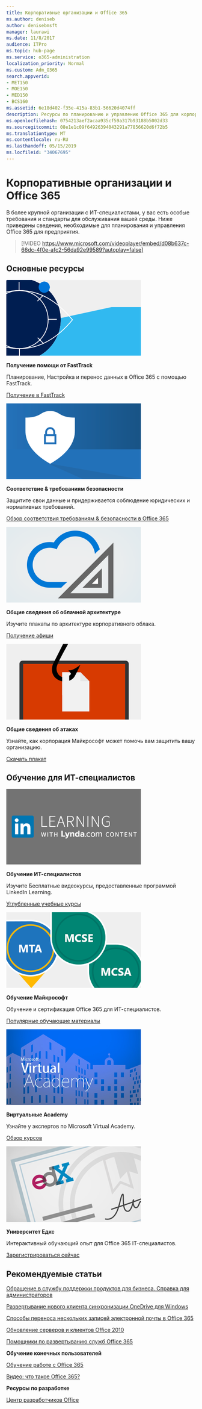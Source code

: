 ```yaml
---
title: Корпоративные организации и Office 365
ms.author: deniseb
author: denisebmsft
manager: laurawi
ms.date: 11/8/2017
audience: ITPro
ms.topic: hub-page
ms.service: o365-administration
localization_priority: Normal
ms.custom: Adm_O365
search.appverid:
- MET150
- MOE150
- MED150
- BCS160
ms.assetid: 6e18d402-f35e-415a-83b1-56620d4074ff
description: Ресурсы по планированию и управлению Office 365 для корпоративной организации.
ms.openlocfilehash: 0754213aef2acaa935cf59a317b93188b5002d33
ms.sourcegitcommit: 08e1e1c09f64926394043291a77856620d6f72b5
ms.translationtype: MT
ms.contentlocale: ru-RU
ms.lasthandoff: 05/15/2019
ms.locfileid: "34067695"
---
```

# <a name="enterprise-organizations-and-office-365"></a>Корпоративные организации и Office 365

В более крупной организации с ИТ-специалистами, у вас есть особые требования и стандарты для обслуживания вашей среды. Ниже приведены сведения, необходимые для планирования и управления Office 365 для предприятия.
  

> [!VIDEO https://www.microsoft.com/videoplayer/embed/d08b637c-66dc-4f0e-afc2-56da92e99589?autoplay=false]
  
## <a name="key-resources"></a>Основные ресурсы

![FastTrackный символ для представления](media/263443cf-d8bd-460b-ac46-a08323551f3f.png)
  
 **Получение помощи от FastTrack**
  
Планирование, Настройка и перенос данных в Office 365 с помощью FastTrack.
  
[Получение в FastTrack](https://go.microsoft.com/fwlink/?linkid=238431)
  
![Символы безопасности и соответствия требованиям](media/f96c2cdf-d151-4f44-bb11-20bb7f366a21.png)
  
 **Соответствие &amp; требованиям безопасности**
  
Защитите свои данные и придерживается соблюдение юридических и нормативных требований.
  
[Обзор соответствия требованиям &amp; безопасности в Office 365](https://support.office.com/article/dcb83b2c-ac66-4ced-925d-50eb9698a0b2)
  
![Символы в облаке и архитектуре](media/2850ac8d-4c99-4825-869e-83724c4ef54e.png)
  
 **Общие сведения об облачной архитектуре**
  
Изучите плакаты по архитектуре корпоративного облака.
  
[Получение афиши](https://aka.ms/cloudarch)
  
[![Ловушка рыбы, снаггинг документ на экране (фишинг-атака)](media/dc32a996-623a-400c-9b7a-ed1b89a56948.png)](https://aka.ms/commonattacks)
  
 **Общие сведения об атаках**
  
Узнайте, как корпорация Майкрософт может помочь вам защитить вашу организацию.
  
[Скачать плакат](https://aka.ms/commonattacks)
  
## <a name="training-for-it-pros"></a>Обучение для ИТ-специалистов

![Обучение ИТ-специалистов из LinkedIn Learning](media/b951eac7-9d99-42b5-86a3-3058a6445077.png)
  
 **Обучение ИТ-специалистов**
  
Изучите Бесплатные видеокурсы, предоставленные программой LinkedIn Learning.
  
[Углубленные учебные курсы](https://support.office.com/article/68cc9b95-0bdc-491e-a81f-ee70b3ec63c5.aspx)
  
![Сертификация Microsoft Learning: MTA, MCSE, МКСА](media/8eab3b6a-5aff-423c-9c57-fd078fdebca8.png)
  
 **Обучение Майкрософт**
  
Обучение и сертификация Office 365 для ИТ-специалистов.
  
[Популярные обучающие материалы](https://go.microsoft.com/fwlink/?linkid=826247)
  
![Microsoft Virtual Academy](media/1bced083-acd6-4705-9f22-22009166a5d7.png)
  
 **Виртуальные Academy**
  
Узнайте у экспертов по Microsoft Virtual Academy.
  
[Обзор курсов](https://go.microsoft.com/fwlink/?linkid=826248)
  
![сертификат университета Едкс](media/c52ff863-94fa-4d6e-b91f-f9057956a7b0.png)
  
 **Университет Едкс**
  
Интерактивный обучающий опыт для Office 365 IT-специалистов.
  
[Зарегистрироваться сейчас](https://go.microsoft.com/fwlink/?linkid=852994)
  
## <a name="featured-articles"></a>Рекомендуемые статьи

[Обращение в службу поддержки продуктов для бизнеса. Справка для администраторов](https://support.office.com/article/32a17ca7-6fa0-4870-8a8d-e25ba4ccfd4b)
  
[Развертывание нового клиента синхронизации OneDrive для Windows](https://support.office.com/article/3f3a511c-30c6-404a-98bf-76f95c519668)
  
[Способы переноса нескольких записей электронной почты в Office 365](https://support.office.com/article/0a4913fe-60fb-498f-9155-a86516418842)
  
[Обновление серверов и клиентов Office 2010](upgrade-from-office-2010-servers-and-products.md)
  
[Помощники по развертыванию служб Office 365](deployment-advisors-for-office-365.md)
  
 **Обучение конечных пользователей**
  
[Обучение работе с Office 365](https://support.office.com/article/af07cb6b-980d-4f33-8599-322582767408)
  
[Видео: что такое Office 365?](https://support.office.com/article/847caf12-2589-452c-8aca-1c009797678b)
  
 **Ресурсы по разработке**
  
[Центр разработчиков Office](https://go.microsoft.com/fwlink/?linkid=615418)
  

